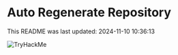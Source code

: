 # Auto Regenerate Repository

This README was last updated: 2024-11-10 10:36:13

 ![TryHackMe](https://tryhackme.com/badge/533634)